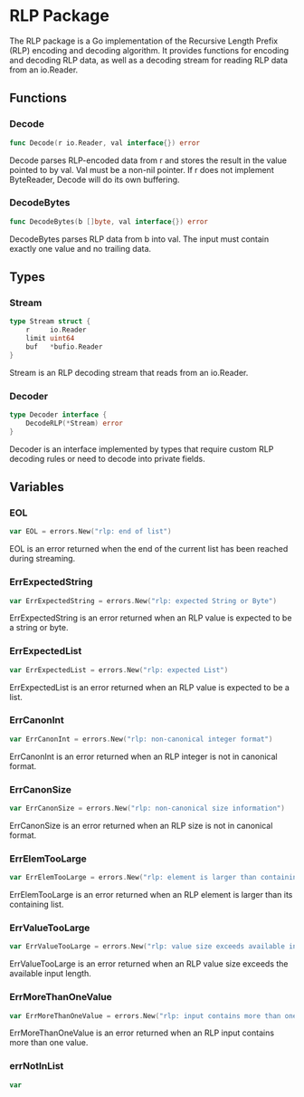 # RLP Package

The RLP package is a Go implementation of the Recursive Length Prefix (RLP) encoding and decoding algorithm. It provides functions for encoding and decoding RLP data, as well as a decoding stream for reading RLP data from an io.Reader.

## Functions

### Decode

```go
func Decode(r io.Reader, val interface{}) error
```

Decode parses RLP-encoded data from r and stores the result in the value pointed to by val. Val must be a non-nil pointer. If r does not implement ByteReader, Decode will do its own buffering.

### DecodeBytes

```go
func DecodeBytes(b []byte, val interface{}) error
```

DecodeBytes parses RLP data from b into val. The input must contain exactly one value and no trailing data.

## Types

### Stream

```go
type Stream struct {
	r     io.Reader
	limit uint64
	buf   *bufio.Reader
}
```

Stream is an RLP decoding stream that reads from an io.Reader.

### Decoder

```go
type Decoder interface {
	DecodeRLP(*Stream) error
}
```

Decoder is an interface implemented by types that require custom RLP decoding rules or need to decode into private fields.

## Variables

### EOL

```go
var EOL = errors.New("rlp: end of list")
```

EOL is an error returned when the end of the current list has been reached during streaming.

### ErrExpectedString

```go
var ErrExpectedString = errors.New("rlp: expected String or Byte")
```

ErrExpectedString is an error returned when an RLP value is expected to be a string or byte.

### ErrExpectedList

```go
var ErrExpectedList = errors.New("rlp: expected List")
```

ErrExpectedList is an error returned when an RLP value is expected to be a list.

### ErrCanonInt

```go
var ErrCanonInt = errors.New("rlp: non-canonical integer format")
```

ErrCanonInt is an error returned when an RLP integer is not in canonical format.

### ErrCanonSize

```go
var ErrCanonSize = errors.New("rlp: non-canonical size information")
```

ErrCanonSize is an error returned when an RLP size is not in canonical format.

### ErrElemTooLarge

```go
var ErrElemTooLarge = errors.New("rlp: element is larger than containing list")
```

ErrElemTooLarge is an error returned when an RLP element is larger than its containing list.

### ErrValueTooLarge

```go
var ErrValueTooLarge = errors.New("rlp: value size exceeds available input length")
```

ErrValueTooLarge is an error returned when an RLP value size exceeds the available input length.

### ErrMoreThanOneValue

```go
var ErrMoreThanOneValue = errors.New("rlp: input contains more than one value")
```

ErrMoreThanOneValue is an error returned when an RLP input contains more than one value.

### errNotInList

```go
var